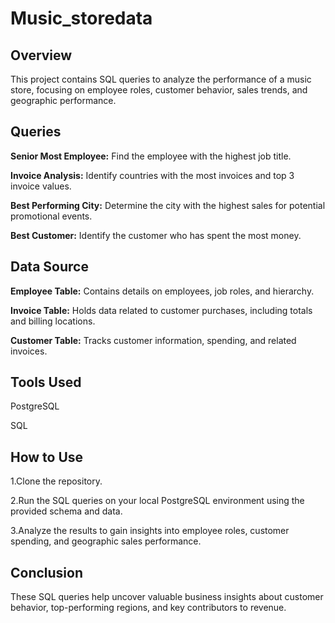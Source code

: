 # Music_storedata

## Overview
This project contains SQL queries to analyze the performance of a music store, focusing on employee roles, customer behavior, sales trends, and geographic performance.

## Queries

<p><strong>Senior Most Employee:</strong> Find the employee with the highest job title.</p>

<p><strong>Invoice Analysis:</strong> Identify countries with the most invoices and top 3 invoice values.</p>

<p><strong>Best Performing City:</strong> Determine the city with the highest sales for potential promotional events.</p>

<p><strong>Best Customer:</strong> Identify the customer who has spent the most money.</p>


## Data Source
<p><strong>Employee Table:</strong> Contains details on employees, job roles, and hierarchy.</p>  
<p><strong>Invoice Table:</strong> Holds data related to customer purchases, including totals and billing locations.</p>
<p><strong>Customer Table:</strong> Tracks customer information, spending, and related invoices.</p>

## Tools Used
<p>PostgreSQL</p>
<p>SQL</p>

## How to Use
<p>1.Clone the repository.</p>
<p>2.Run the SQL queries on your local PostgreSQL environment using the provided schema and data.</p>
<p>3.Analyze the results to gain insights into employee roles, customer spending, and geographic sales performance.</p>

## Conclusion
These SQL queries help uncover valuable business insights about customer behavior, top-performing regions, and key contributors to revenue.
